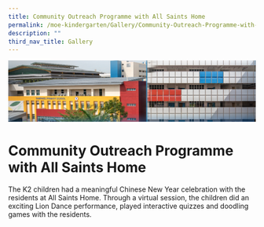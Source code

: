 ```yaml
---
title: Community Outreach Programme with All Saints Home
permalink: /moe-kindergarten/Gallery/Community-Outreach-Programme-with-All-Saints-Home/
description: ""
third_nav_title: Gallery
---
```

![](/images/mk%20kindergarten.jpg)

Community Outreach Programme with All Saints Home
=================================================

The K2 children had a meaningful Chinese New Year celebration with the residents at All Saints Home. Through a virtual session, the children did an exciting Lion Dance performance, played interactive quizzes and doodling games with the residents.